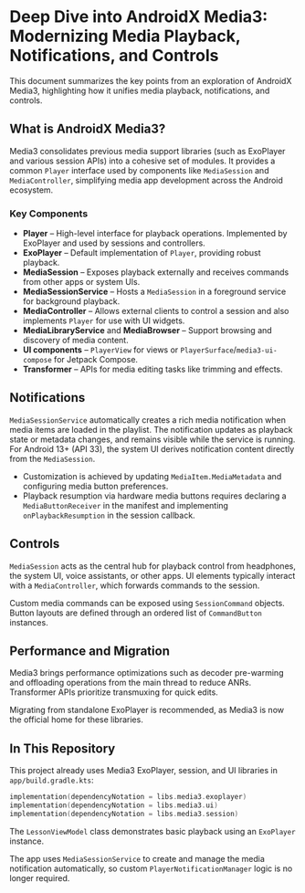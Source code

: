 # Deep Dive into AndroidX Media3: Modernizing Media Playback, Notifications, and Controls


This document summarizes the key points from an exploration of AndroidX Media3, highlighting how it unifies media playback, notifications, and controls.

## What is AndroidX Media3?

Media3 consolidates previous media support libraries (such as ExoPlayer and various session APIs) into a cohesive set of modules. It provides a common `Player` interface used by components like `MediaSession` and `MediaController`, simplifying media app development across the Android ecosystem.

### Key Components

- **Player** – High-level interface for playback operations. Implemented by ExoPlayer and used by sessions and controllers.
- **ExoPlayer** – Default implementation of `Player`, providing robust playback.
- **MediaSession** – Exposes playback externally and receives commands from other apps or system UIs.
- **MediaSessionService** – Hosts a `MediaSession` in a foreground service for background playback.
- **MediaController** – Allows external clients to control a session and also implements `Player` for use with UI widgets.
- **MediaLibraryService** and **MediaBrowser** – Support browsing and discovery of media content.
- **UI components** – `PlayerView` for views or `PlayerSurface`/`media3-ui-compose` for Jetpack Compose.
- **Transformer** – APIs for media editing tasks like trimming and effects.

## Notifications

`MediaSessionService` automatically creates a rich media notification when media items are loaded in the playlist. The notification updates as playback state or metadata changes, and remains visible while the service is running. For Android 13+ (API 33), the system UI derives notification content directly from the `MediaSession`.

- Customization is achieved by updating `MediaItem.MediaMetadata` and configuring media button preferences.
- Playback resumption via hardware media buttons requires declaring a `MediaButtonReceiver` in the manifest and implementing `onPlaybackResumption` in the session callback.

## Controls

`MediaSession` acts as the central hub for playback control from headphones, the system UI, voice assistants, or other apps. UI elements typically interact with a `MediaController`, which forwards commands to the session.

Custom media commands can be exposed using `SessionCommand` objects. Button layouts are defined through an ordered list of `CommandButton` instances.

## Performance and Migration

Media3 brings performance optimizations such as decoder pre-warming and offloading operations from the main thread to reduce ANRs. Transformer APIs prioritize transmuxing for quick edits.

Migrating from standalone ExoPlayer is recommended, as Media3 is now the official home for these libraries.

## In This Repository

This project already uses Media3 ExoPlayer, session, and UI libraries in `app/build.gradle.kts`:

```kotlin
implementation(dependencyNotation = libs.media3.exoplayer)
implementation(dependencyNotation = libs.media3.ui)
implementation(dependencyNotation = libs.media3.session)
```

The `LessonViewModel` class demonstrates basic playback using an `ExoPlayer` instance.

The app uses `MediaSessionService` to create and manage the media notification automatically, so custom `PlayerNotificationManager` logic is no longer required.


